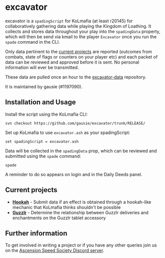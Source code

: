 # excavator

excavator is a `spadingScript` for KoLmafia (at least r20145) for collaboratively gathering data while playing the Kingdom of Loathing. It collects and stores data throughout your play into the `spadingData` property, which will then be send via kmail to the player `Excavator` once you run the `spade` command in the CLI.

Only data pertinent to the [current projects](#current-projects) are reported (outcomes from combats, state of flags or counters on your player etc) and each packet of data can be reviewed and approved before it is sent. No personal information will ever be transmitted.

These data are pulled once an hour to the [excavator-data](https://github.com/gausie/excavator-data) repository.

It is maintained by gausie (#1197090).

## Installation and Usage

Install the script using the KoLmafia CLI:

```
svn checkout https://github.com/gausie/excavator/trunk/RELEASE/
```

Set up KoLmafia to use `excavator.ash` as your spadingScript:

```
set spadingScript = excavator.ash
```

Data will be collected in the `spadingData` prop, which can be reviewed and submitted using the `spade` command:

```
spade
```

A reminder to do so appears on login and in the Daily Deeds panel.

## Current projects

* **[Hookah](RELEASE/scripts/excavator/projects/x_hookah.ash)** - Submit data if an effect is obtained through a hookah-like mechanic that KoLmafia thinks shouldn't be possible
* **[Guzzlr](RELEASE/scripts/excavator/projects/x_guzzlr.ash)** - Determine the relationship between Guzzlr deliveries and enchantments on the Guzzlr tablet accessory

## Further information

To get involved in writing a project or if you have any other queries join us on the [Ascension Speed Society Discord server](https://discord.gg/T3rqfve).